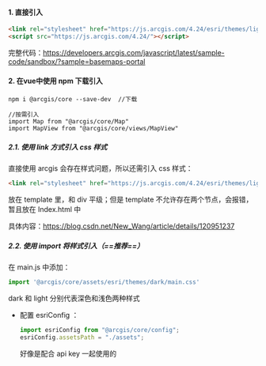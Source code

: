 #### 1. 直接引入

```html
<link rel="stylesheet" href="https://js.arcgis.com/4.24/esri/themes/light/main.css" />
<script src="https://js.arcgis.com/4.24/"></script>
```

完整代码：https://developers.arcgis.com/javascript/latest/sample-code/sandbox/?sample=basemaps-portal



#### 2. 在vue中使用 npm 下载引入

```stylus
npm i @arcgis/core --save-dev  //下载

//按需引入
import Map from "@arcgis/core/Map"  
import MapView from "@arcgis/core/views/MapView"
```

##### 2.1. 使用 link 方式引入 css 样式

直接使用 arcgis 会存在样式问题，所以还需引入 css 样式：

```html
<link rel="stylesheet" href="https://js.arcgis.com/4.24/esri/themes/light/main.css" />
```

放在 template 里，和 div 平级；但是 template 不允许存在两个节点，会报错，暂且放在 Index.html 中

具体内容：https://blog.csdn.net/New_Wang/article/details/120951237

##### 2.2. 使用 import 将样式引入（==推荐==）

在 main.js 中添加：

```js
import '@arcgis/core/assets/esri/themes/dark/main.css'
```

 dark 和 light 分别代表深色和浅色两种样式

- 配置 esriConfig ：

  ```js
  import esriConfig from "@arcgis/core/config";
  esriConfig.assetsPath = "./assets";
  ```

  好像是配合 api key 一起使用的

